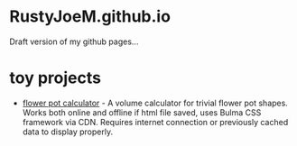 # RustyJoeM.github.io

Draft version of my github pages...


# toy projects

- [flower pot calculator](https://rustyjoem.github.io/flower-pot-calculator.html) - A volume calculator for trivial flower pot shapes.
Works both online and offline if html file saved, uses Bulma CSS framework via CDN. Requires internet connection or previously cached data to display properly.
